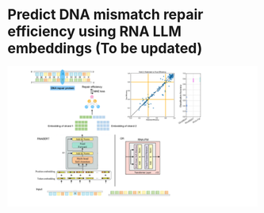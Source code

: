 # Predict DNA mismatch repair efficiency using RNA LLM embeddings (To be updated)
![pre_eff](./pred_eff.png)
